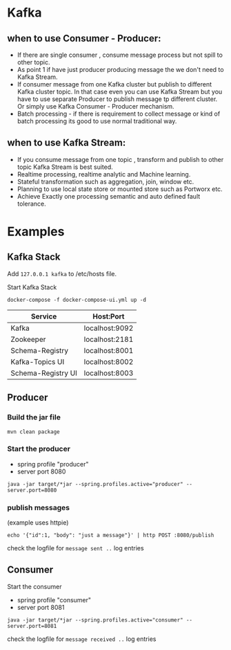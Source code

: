# Kafka

## when to use Consumer - Producer:

* If there are single consumer , consume message process but not spill to other topic.
* As point 1 if have just producer producing message the we don't need to Kafka Stream.
* If consumer message from one Kafka cluster but publish to different Kafka cluster topic. In that case even you can use Kafka Stream but you have to use separate Producer to publish message tp different cluster. Or simply use Kafka Consumer - Producer mechanism.
* Batch processing - if there is requirement to collect message or kind of batch processing its good to use normal traditional way.

## when to use Kafka Stream:

* If you consume message from one topic , transform and publish to other topic Kafka Stream is best suited.
* Realtime processing, realtime analytic and Machine learning.
* Stateful transformation such as aggregation, join, window etc.
* Planning to use local state store or mounted store such as Portworx etc.
* Achieve Exactly one processing semantic and auto defined fault tolerance.

# Examples

## Kafka Stack
Add `127.0.0.1 kafka` to /etc/hosts file. 

Start Kafka Stack
```
docker-compose -f docker-compose-ui.yml up -d
```

|  Service | Host:Port  | 
|---|---|
| Kafka  | localhost:9092  |
| Zookeeper | localhost:2181  |
| Schema-Registry  | localhost:8001  |
| Kafka-Topics UI  | localhost:8002  |
| Schema-Registry UI  | localhost:8003  |

## Producer

### Build the jar file

```
mvn clean package
```

### Start the producer 

* spring profile "producer"
* server port 8080

```
java -jar target/*jar --spring.profiles.active="producer" --server.port=8080
```

### publish messages 


(example uses httpie)
```
echo '{"id":1, "body": "just a message"}' | http POST :8080/publish
```
check the logfile for `message sent ..` log entries

## Consumer

Start the consumer 

* spring profile "consumer"
* server port 8081

```
java -jar target/*jar --spring.profiles.active="consumer" --server.port=8081
```

check the logfile for `message received ..` log entries















